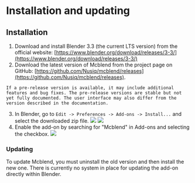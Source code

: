 # Installation and updating

## Installation
1. Download and install Blender 3.3 (the current LTS version) from the official website: [https://www.blender.org/download/releases/3-3/](https://www.blender.org/download/releases/3-3/)
2. Download the latest version of Mcblend from the project page on GitHub: [https://github.com/Nusiq/mcblend/releases](https://github.com/Nusiq/mcblend/releases).
  ```{note}
  If a pre-release version is available, it may include additional features and bug fixes. The pre-release versions are stable but not yet fully documented. The user interface may also differ from the version described in the documentation.
  ```
3. In Blender, go to `Edit -> Preferences -> Add-ons -> Install...` and select the downloaded zip file.
![](/img/overview/blender_addons.png)
![](/img/overview/blender_addons_filechooser.png)
5. Enable the add-on by searching for "Mcblend" in Add-ons and selecting the checkbox.
![](/img/overview/blender_addons_checkbox.png)

### Updating
To update Mcblend, you must uninstall the old version and then install the new one. There is currently no system in place for updating the add-on directly within Blender.